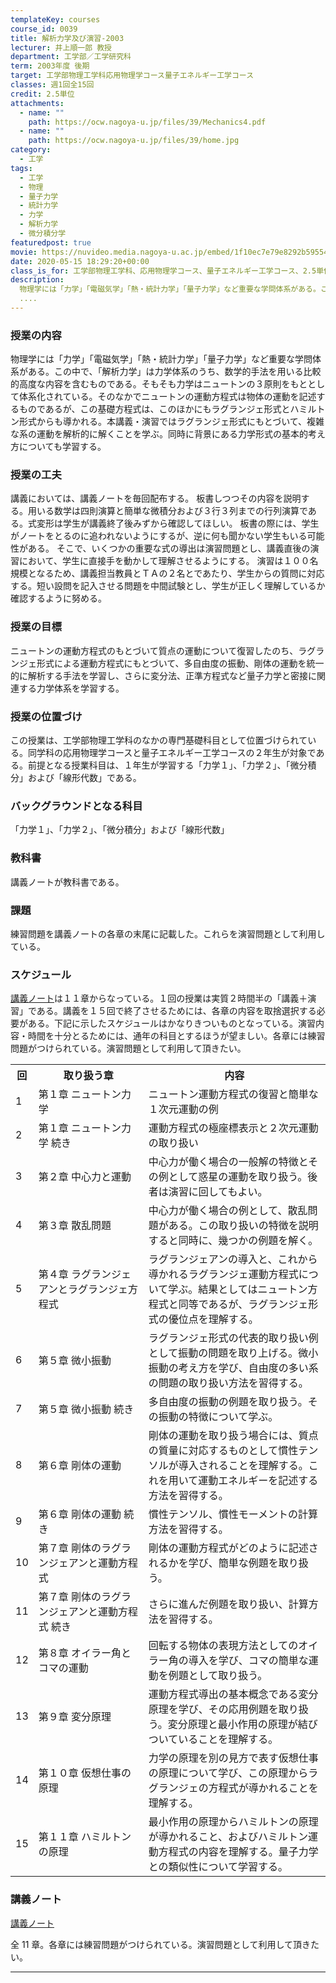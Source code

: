 ```yaml
---
templateKey: courses
course_id: 0039
title: 解析力学及び演習-2003
lecturer: 井上順一郎 教授
department: 工学部／工学研究科
term: 2003年度 後期
target: 工学部物理工学科応用物理学コース量子エネルギー工学コース
classes: 週1回全15回
credit: 2.5単位
attachments:
  - name: ""
    path: https://ocw.nagoya-u.jp/files/39/Mechanics4.pdf
  - name: ""
    path: https://ocw.nagoya-u.jp/files/39/home.jpg
category:
  - 工学
tags:
  - 工学
  - 物理
  - 量子力学
  - 統計力学
  - 力学
  - 解析力学
  - 微分積分学
featuredpost: true
movie: https://nuvideo.media.nagoya-u.ac.jp/embed/1f10ec7e79e8292b5955417d832859a606dde7fd
date: 2020-05-15 18:29:20+00:00
class_is_for: 工学部物理工学科、応用物理学コース、量子エネルギー工学コース、2.5単位、週1回全15回
description:
  物理学には「力学」「電磁気学」「熱・統計力学」「量子力学」など重要な学問体系がある。この中で、「解析力学」は力学体系のうち、数学的手法を用いる比較的高度な内容を含むものである。そもそも力学はニュートンの３原則をもととして体系化されている。そのなかでニュートンの運動方程式は物体の運動を記述するものであるが、この基礎方程式は、このほかにもラグランジェ形式とハミルトン形式からも導かれる。本講義・演習では
  ....
---
```


### 授業の内容

物理学には「力学」「電磁気学」「熱・統計力学」「量子力学」など重要な学問体系がある。この中で、「解析力学」は力学体系のうち、数学的手法を用いる比較的高度な内容を含むものである。そもそも力学はニュートンの３原則をもととして体系化されている。そのなかでニュートンの運動方程式は物体の運動を記述するものであるが、この基礎方程式は、このほかにもラグランジェ形式とハミルトン形式からも導かれる。本講義・演習ではラグランジェ形式にもとづいて、複雑な系の運動を解析的に解くことを学ぶ。同時に背景にある力学形式の基本的考え方についても学習する。

### 授業の工夫

講義においては、講義ノートを毎回配布する。 板書しつつその内容を説明する。用いる数学は四則演算と簡単な微積分および３行３列までの行列演算である。式変形は学生が講義終了後みずから確認してほしい。 板書の際には、学生がノートをとるのに追われないようにするが、逆に何も聞かない学生もいる可能性がある。 そこで、いくつかの重要な式の導出は演習問題とし、講義直後の演習において、学生に直接手を動かして理解させるようにする。 演習は１００名規模となるため、講義担当教員とＴＡの２名とであたり、学生からの質問に対応する。短い設問を記入させる問題を中間試験とし、学生が正しく理解しているか確認するように努める。

### 授業の目標

ニュートンの運動方程式のもとづいて質点の運動について復習したのち、ラグランジェ形式による運動方程式にもとづいて、多自由度の振動、剛体の運動を統一的に解析する手法を学習し、さらに変分法、正準方程式など量子力学と密接に関連する力学体系を学習する。

### 授業の位置づけ

この授業は、工学部物理工学科のなかの専門基礎科目として位置づけられている。同学科の応用物理学コースと量子エネルギー工学コースの２年生が対象である。前提となる授業科目は、１年生が学習する「力学１」、「力学２」、「微分積分」および「線形代数」である。

### バックグラウンドとなる科目

「力学１」、「力学２」、「微分積分」および「線形代数」

### 教科書

講義ノートが教科書である。

### 課題

練習問題を講義ノートの各章の末尾に記載した。これらを演習問題として利用している。

<h3>スケジュール</h3>
<p>
<a target="_blank" href="https://ocw.nagoya-u.jp/files/39/Mechanics4.pdf">講義ノート</a>は１１章からなっている。１回の授業は実質２時間半の「講義＋演習」である。講義を１５回で終了させるためには、各章の内容を取捨選択する必要がある。下記に示したスケジュールはかなりきついものとなっている。演習内容・時間を十分とるためには、通年の科目とするほうが望ましい。各章には練習問題がつけられている。演習問題として利用して頂きたい。</p>
<table width="455" class="basic">
    <tr>
      <th nowrap align="center" width="20">回</th>
      <th align="center" width="160">取り扱う章</th>
      <th align="center">内容</th>
    </tr>
    <tr>
      <td class="center" width="20">1</td>
      <td class="left" width="160">第１章 ニュートン力学</td>
      <td>ニュートン運動方程式の復習と簡単な１次元運動の例</td>
    </tr>
    <tr>
      <td class="center" width="20">2</td>
      <td class="left" width="160">第１章 ニュートン力学 続き</td>
      <td>運動方程式の極座標表示と２次元運動の取り扱い</td>
    </tr>
    <tr>
      <td class="center" width="20">3</td>
      <td class="left" width="160">第２章 中心力と運動</td>
      <td>中心力が働く場合の一般解の特徴とその例として惑星の運動を取り扱う。後者は演習に回してもよい。</td>
    </tr>
    <tr>
      <td class="center" width="20">4</td>
      <td class="left" width="160">第３章 散乱問題</td>
      <td>中心力が働く場合の例として、散乱問題がある。この取り扱いの特徴を説明すると同時に、幾つかの例題を解く。</td>
    </tr>
    <tr>
      <td class="center" width="20">5</td>
      <td class="left" width="160">第４章 ラグランジェアンとラグランジェ方程式</td>
      <td>ラグランジェアンの導入と、これから導かれるラグランジェ運動方程式について学ぶ。結果としてはニュートン方程式と同等であるが、ラグランジェ形式の優位点を理解する。</td>
    </tr>
    <tr>
      <td class="center" width="20">6</td>
      <td class="left" width="160">第５章 微小振動</td>
      <td>ラグランジェ形式の代表的取り扱い例として振動の問題を取り上げる。微小振動の考え方を学び、自由度の多い系の問題の取り扱い方法を習得する。</td>
    </tr>
    <tr>
      <td class="center" width="20">7</td>
      <td class="left" width="160">第５章 微小振動 続き</td>
      <td>多自由度の振動の例題を取り扱う。その振動の特徴について学ぶ。</td>
    </tr>
    <tr>
      <td class="center" width="20">8</td>
      <td class="left" width="160">第６章 剛体の運動</td>
      <td>剛体の運動を取り扱う場合には、質点の質量に対応するものとして慣性テンソルが導入されることを理解する。これを用いて運動エネルギーを記述する方法を習得する。</td>
    </tr>
    <tr>
      <td class="center" width="20">9</td>
      <td class="left" width="160">第６章 剛体の運動 続き</td>
      <td>慣性テンソル、慣性モーメントの計算方法を習得する。</td>
    </tr>
    <tr>
      <td class="center" width="20">10</td>
      <td class="left" width="160">第７章 剛体のラグランジェアンと運動方程式</td>
      <td>剛体の運動方程式がどのように記述されるかを学び、簡単な例題を取り扱う。</td>
    </tr>
    <tr>
      <td class="center" width="20">11</td>
      <td class="left" width="160">第７章 剛体のラグランジェアンと運動方程式 続き</td>
      <td>さらに進んだ例題を取り扱い、計算方法を習得する。</td>
    </tr>
    <tr>
      <td class="center" width="20">12</td>
      <td class="left" width="160">第８章 オイラー角とコマの運動</td>
      <td>回転する物体の表現方法としてのオイラー角の導入を学び、コマの簡単な運動を例題として取り扱う。</td>
    </tr>
    <tr>
      <td class="center" width="20">13</td>
      <td class="left" width="160">第９章 変分原理</td>
      <td>運動方程式導出の基本概念である変分原理を学び、その応用例題を取り扱う。変分原理と最小作用の原理が結びついていることを理解する。</td>
    </tr>
    <tr>
      <td class="center" width="20">14</td>
      <td class="left" width="160">第１０章 仮想仕事の原理</td>
      <td>力学の原理を別の見方で表す仮想仕事の原理について学び、この原理からラグランジェの方程式が導かれることを理解する。</td>
    </tr>
    <tr>
      <td class="center" width="20">15</td>
      <td class="left" width="160">第１１章 ハミルトンの原理</td>
      <td>最小作用の原理からハミルトンの原理が導かれること、およびハミルトン運動方程式の内容を理解する。量子力学との類似性について学習する。</td>
    </tr>
</table>

### 講義ノート

[講義ノート](https://ocw.nagoya-u.jp/files/39/Mechanics4.pdf)

全 11 章。各章には練習問題がつけられている。演習問題として利用して頂きたい。

---
